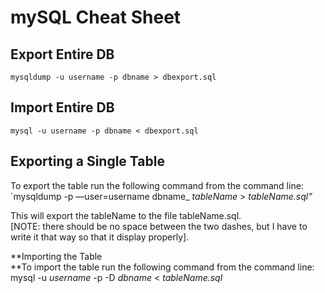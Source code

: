 # mySQL Cheat Sheet

## Export Entire DB
`mysqldump -u username -p dbname > dbexport.sql`

## Import Entire DB
`mysql -u username -p dbname < dbexport.sql`

## Exporting a Single Table
To export the table run the following command from the command line:  
`mysqldump -p  ––user=username  dbname_  _tableName_  >  _tableName.sql”_

This will export the tableName to the file tableName.sql.  
[NOTE: there should be no space between the two dashes, but I have to write it that way so that it display properly].

**Importing the Table  
**To import the table run the following command from the command line:  
mysql -u  _username_  -p -D  _dbname_  <  _tableName.sql_
<!--stackedit_data:
eyJoaXN0b3J5IjpbMTM1ODMwOTk2M119
-->